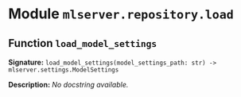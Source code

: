 # Module `mlserver.repository.load`


## Function `load_model_settings`


**Signature:** `load_model_settings(model_settings_path: str) -> mlserver.settings.ModelSettings`


**Description:**
*No docstring available.*
